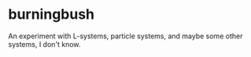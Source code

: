 burningbush
===========

An experiment with L-systems, particle systems, and maybe some other systems, I don't know.
